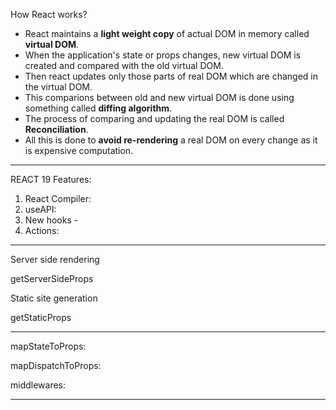 How React works?

- React maintains a **light weight copy** of actual DOM in memory called **virtual DOM**.
- When the application's state or props changes, new virtual DOM is created and compared with the old virtual DOM.
- Then react updates only those parts of real DOM which are changed in the virtual DOM.
- This comparions between old and new virtual DOM is done using something called **diffing algorithm**.
- The process of comparing and updating the real DOM is called **Reconciliation**.
- All this is done to **avoid re-rendering** a real DOM on every change as it is expensive computation.

---

REACT 19 Features:

1. React Compiler:
2. useAPI:
3. New hooks -
4. Actions:

---

Server side rendering

getServerSideProps

Static site generation

getStaticProps

---

mapStateToProps:

mapDispatchToProps:

middlewares:

---
